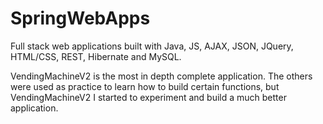 # SpringWebApps
Full stack web applications built with Java, JS, AJAX, JSON, JQuery, HTML/CSS, REST, Hibernate and MySQL.

VendingMachineV2 is the most in depth complete application. 
The others were used as practice to learn how to build certain functions, but VendingMachineV2 I started to experiment and build a much better application. 

